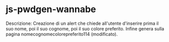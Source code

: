 # js-pwdgen-wannabe

Descrizione:
Creazione di un alert che chiede all'utente d'inserire prima il suo nome,
poi il suo cognome, poi il suo colore preferito.
Infine genera sulla pagina nomecognomecolorepreferito114 (modificato).